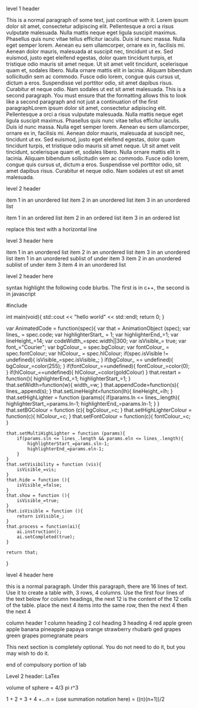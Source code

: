 level 1 header

This is a normal paragraph of some text, just continue with it. Lorem ipsum dolor sit amet, consectetur adipiscing elit. Pellentesque a orci a risus vulputate malesuada. Nulla mattis neque eget ligula suscipit maximus. Phasellus quis nunc vitae tellus efficitur iaculis. Duis id nunc massa. Nulla eget semper lorem. Aenean eu sem ullamcorper, ornare ex in, facilisis mi. Aenean dolor mauris, malesuada at suscipit nec, tincidunt ut ex. Sed euismod, justo eget eleifend egestas, dolor quam tincidunt turpis, et tristique odio mauris sit amet neque. Ut sit amet velit tincidunt, scelerisque quam et, sodales libero. Nulla ornare mattis elit in lacinia. Aliquam bibendum sollicitudin sem ac commodo. Fusce odio lorem, congue quis cursus ut, dictum a eros. Suspendisse vel porttitor odio, sit amet dapibus risus. Curabitur et neque odio. Nam sodales ut est sit amet malesuada. 
This is a second paragraph.  You must ensure that the formatting allows this to look like a second paragraph and not just a continuation of the first paragraphLorem ipsum dolor sit amet, consectetur adipiscing elit. Pellentesque a orci a risus vulputate malesuada. Nulla mattis neque eget ligula suscipit maximus. Phasellus quis nunc vitae tellus efficitur iaculis. Duis id nunc massa. Nulla eget semper lorem. Aenean eu sem ullamcorper, ornare ex in, facilisis mi. Aenean dolor mauris, malesuada at suscipit nec, tincidunt ut ex. Sed euismod, justo eget eleifend egestas, dolor quam tincidunt turpis, et tristique odio mauris sit amet neque. Ut sit amet velit tincidunt, scelerisque quam et, sodales libero. Nulla ornare mattis elit in lacinia. Aliquam bibendum sollicitudin sem ac commodo. Fusce odio lorem, congue quis cursus ut, dictum a eros. Suspendisse vel porttitor odio, sit amet dapibus risus. Curabitur et neque odio. Nam sodales ut est sit amet malesuada. 

level 2 header

item 1 in an unordered list
item 2 in an unordered list
item 3 in an unordered list


item 1 in an ordered list
item 2 in an ordered list
item 3 in an ordered list

replace this text with a horizontal line

level 3 header here

item 1 in an unordered list
item 2 in an unordered list
item 3 in an unordered list
item 1 in an unordered sublist of under item 3
item 2 in an unordered sublist of under item 3
item 4 in an unordered list

level 2 header here

syntax highlight the following code blurbs.  The first is in c++, the second is in javascript

#include <iostream>

int main(void){
	std::cout << "hello world" << std::endl;
	return 0;
}



var AnimatedCode = function(spec){
	var that = AnimationObject (spec);
	var lines_ = spec.code;
	var highlighterStart_ = 1;
	var highlighterEnd_=1;
	var lineHeight_=14;
	var codeWidth_=spec.width||300;
	var isVisible_= true;
	var font_="Courier";
	var bgColour_ = spec.bgColour;
	var fontColour_ = spec.fontColour;
	var hlColour_ = spec.hlColour;
	if(spec.isVisible != undefined){
		isVisible_=spec.isVisible_;
	}
	if(bgColour_ == undefined){
		bgColour_=color(255);
	}
	if(fontColour_==undefined){
		fontColour_=color(0);
	}
	if(hlColour_==undefined){
		hlColour_=color(goldColour)
	}
	that.restart = function(){
		highlighterEnd_=1;
		highlighterStart_=1;
	}
	that.setWidth=function(w){
		width_=w;
	}
	that.appendCode=function(s){
		lines_.append(s);
	}
	that.setLineHeight=function(lh){
		lineHeight_=lh;
	}
	that.setHighLighter = function (params){
		if(params.ln <= lines_.length){
			highlighterStart_=params.ln-1;
			highlighterEnd_=params.ln-1;
		}
	}
	that.setBGColour = function (c){
		bgColour_=c;
	}
	that.setHighLighterColour = function(c){
		hlColour_=c;
	}
	that.setFontColour = function(c){
		fontColour_=c;
	}

	that.setMultiHighLighter = function (params){
		if(params.sln <= lines_.length && params.eln <= lines_.length){
			highlighterStart_=params.sln-1;
			highlighterEnd_=params.eln-1;
		}
	}
	that.setVisibility = function (vis){
		isVisible_=vis;
	}
	that.hide = function (){
		isVisible_=false;
	}
	that.show = function (){
		isVisible_=true;
	}
	that.isVisible = function (){
		return isVisible_;
	}
	that.process = function(ai){
		ai.instruction();
		ai.setCompleted(true);
	}

	return that;

}



level 4 header here

this is a normal paragraph.  Under this paragraph, there are 16 lines of text.  Use it to create a table with, 3 rows, 4 columns. Use the first four lines of the text below for column headings, the next 12 is the content of the 12 cells of the table.  place the next 4 items into the same row, then the next 4 then the next 4

column header 1
column heading 2
col heading 3
heading 4
red apple
green apple
banana
pineapple
papaya
orange
strawberry
rhubarb
ged grapes
green grapes
pomegranate
pears


This next section is completely optional.  You do not need to do it, but you may wish to do it.

end of compulsory portion of lab

Level 2 header: LaTex

volume of sphere = 4/3 pi r^3

1 + 2 + 3 + 4 +...n = (use summation notation here) = ((n)(n+1))/2

